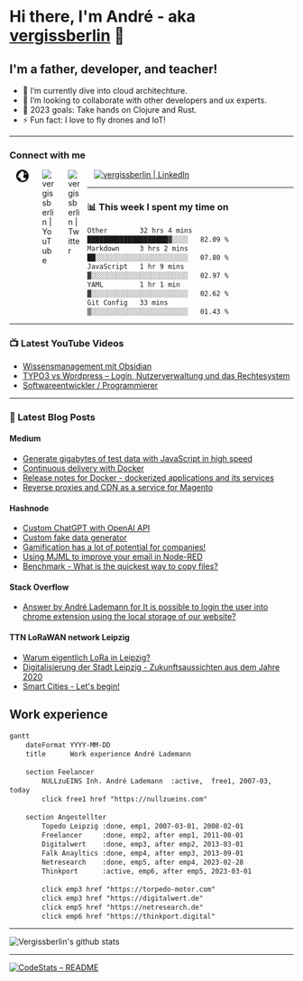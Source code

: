 # Hi there, I'm André - aka [vergissberlin][website] 👋

## I'm a father, developer, and teacher!

- 🌱 I’m currently dive into cloud architechture.
- 👯 I’m looking to collaborate with other developers and ux experts.
- 🥅 2023 goals: Take hands on Clojure and Rust.
- ⚡ Fun fact: I love to fly drones and IoT!

<!--
![vergissberlins's Code::Stats stats](https://codestats-readme.vercel.app/api?username=vergissberlin&show_icons=true&theme=nightowl)
-->

---

### Connect with me

[<img align="left" hspace="12" alt="vergissberlin.cocdm" width="22px" src="https://raw.githubusercontent.com/iconic/open-iconic/master/svg/globe.svg" />][website]
[<img align="left" hspace="12" alt="vergissberlin | YouTube" width="22px" src="https://cdn.jsdelivr.net/npm/simple-icons@v3/icons/youtube.svg" />][youtube]
[<img align="left" hspace="12" alt="vergissberlin | Twitter" width="22px" src="https://cdn.jsdelivr.net/npm/simple-icons@v3/icons/twitter.svg" />][twitter]
[<img hspace="12" alt="vergissberlin | LinkedIn" width="22px" src="https://cdn.jsdelivr.net/npm/simple-icons@v3/icons/linkedin.svg" />][linkedin]

---

### 📊 This week I spent my time on

<!--START_SECTION:waka-->

```text
Other        32 hrs 4 mins   ████████████████████▓░░░░   82.09 %
Markdown     3 hrs 2 mins    ██░░░░░░░░░░░░░░░░░░░░░░░   07.80 %
JavaScript   1 hr 9 mins     ▓░░░░░░░░░░░░░░░░░░░░░░░░   02.97 %
YAML         1 hr 1 min      ▓░░░░░░░░░░░░░░░░░░░░░░░░   02.62 %
Git Config   33 mins         ▒░░░░░░░░░░░░░░░░░░░░░░░░   01.43 %
```

<!--END_SECTION:waka-->

<!-- START_SECTION:codestats -->
<!-- END_SECTION:codestats -->

<!--
### Skill overview

[![History](https://codestats-readme.vercel.app/api/history/?username=vergissberlin&layout=horizontal)](https://codestats.net/users/vergissberlin)

[![Top Langs](https://codestats-readme.vercel.app/api/top-langs/?username=vergissberlin)](https://codestats.net/users/vergissberlin)

[More details](https://codestats.net/users/vergissberlin)
-->

---

### 📺 Latest YouTube Videos
<!-- YOUTUBE:START -->
- [Wissensmanagement mit Obsidian](https://www.youtube.com/watch?v=NCIzKtO5chA)
- [TYPO3 vs Wordpress – Login, Nutzerverwaltung und das Rechtesystem](https://www.youtube.com/watch?v=dHiqvumfEzc)
- [Softwareentwickler / Programmierer](https://www.youtube.com/watch?v=cSDDq-QNq0I)
<!-- YOUTUBE:END -->

---

### 📕 Latest Blog Posts

#### Medium

<!-- MEDIUM:START -->
- [Generate gigabytes of test data with JavaScript in high speed](https://medium.com/netresearch/generate-gigabytes-of-test-data-with-javascript-in-high-speed-98b990967824?source=rss-25031e672016------2)
- [Continuous delivery with Docker](https://medium.com/@andre.lademann/continuous-delivery-with-docker-91e3ed8188ad?source=rss-25031e672016------2)
- [Release notes for Docker - dockerized applications and its services](https://medium.com/blugento/release-notes-for-docker-dockerized-applications-and-its-services-4c92b254ab2?source=rss-25031e672016------2)
- [Reverse proxies and CDN as a service for Magento](https://medium.com/blugento/reverse-proxies-and-cdn-as-a-service-for-magento-4b0ad0d77b1?source=rss-25031e672016------2)
<!-- MEDIUM:END -->

#### Hashnode

<!-- HASHNODE:START -->
- [Custom ChatGPT with OpenAI API](https://blog.andrelademann.de/custom-chatgpt-with-openai-api)
- [Custom fake data generator](https://blog.andrelademann.de/custom-fake-data-generator)
- [Gamification has a lot of potential for companies!](https://blog.andrelademann.de/gamification-has-a-lot-of-potential-for-companies)
- [Using MJML to improve your email in Node-RED](https://blog.andrelademann.de/using-mjml-to-improve-your-email-in-node-red)
- [Benchmark - What is the quickest way to copy files?](https://blog.andrelademann.de/benchmark-what-is-the-quickest-way-to-copy-files)
<!-- HASHNODE:END -->

#### Stack Overflow

<!-- STACKOVERFLOW:START -->
- [Answer by André Lademann for It is possible to login the user into chrome extension using the local storage of our website?](https://stackoverflow.com/questions/68436609/it-is-possible-to-login-the-user-into-chrome-extension-using-the-local-storage-o/68436704#68436704)
<!-- STACKOVERFLOW:END -->

#### TTN LoRaWAN network Leipzig

- [Warum eigentlich LoRa in Leipzig?](https://www.thethingsnetwork.org/community/leipzig/post/warum-eigentlich-lora-in-leipzig)
- [Digitalisierung der Stadt Leipzig - Zukunftsaussichten aus dem Jahre 2020](https://www.thethingsnetwork.org/community/leipzig/post/digitalisierung-der-stadt-leipzig-zukunftsaussichten-aus-dem-jahre-2020)
- [Smart Cities - Let's begin!](https://www.thethingsnetwork.org/community/leipzig/post/smart-cities-lets-begin-join-the-ttn-meetup-in-leipzig)

## Work experience

```mermaid
gantt
	dateFormat YYYY-MM-DD
	title      Work experience André Lademann

	section Feelancer 
		NULLzuEINS Inh. André Lademann  :active,  free1, 2007-03, today
		click free1 href "https://nullzueins.com"
	
	section Angestellter
		Topedo Leipzig :done, emp1, 2007-03-01, 2008-02-01
		Freelancer     :done, emp2, after emp1, 2011-08-01
		Digitalwert    :done, emp3, after emp2, 2013-03-01
		Falk Anayltics :done, emp4, after emp3, 2013-09-01
		Netresearch    :done, emp5, after emp4, 2023-02-28
		Thinkport      :active, emp6, after emp5, 2023-03-01
	
		click emp3 href "https://torpedo-motor.com"
		click emp3 href "https://digitalwert.de"
		click emp5 href "https://netresearch.de"
		click emp6 href "https://thinkport.digital"
```

---

![Vergissberlin's github stats](https://github-readme-stats.vercel.app/api?username=vergissberlin&show_icons=true&hide_border=true)

[website]: https://andrelademann.de
[twitter]: https://twitter.com/vergissberlin
[youtube]: https://youtube.com/vergissberlin
[linkedin]: https://linkedin.com/in/andre-lademann/

---

[![CodeStats – README](https://github.com/vergissberlin/vergissberlin/workflows/CodeStats%20%E2%80%93%20README/badge.svg)](https://codestats.net/users/vergissberlin)
